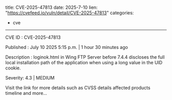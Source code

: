 
title: CVE-2025-47813
date: 2025-7-10
lien: "https://cvefeed.io/vuln/detail/CVE-2025-47813"
categories:
  - cve
---

CVE ID : CVE-2025-47813

Published :  July 10
2025
5:15 p.m. | 1 hour
30 minutes ago

Description : loginok.html in Wing FTP Server before 7.4.4 discloses the full local installation path of the application when using a long value in the UID cookie.

Severity: 4.3 | MEDIUM

Visit the link for more details
such as CVSS details
affected products
timeline
and more...
